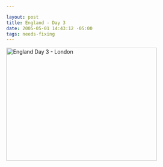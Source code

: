```yaml
--- 

layout: post
title: England - Day 3
date: 2005-05-01 14:43:12 -05:00
tags: needs-fixing
---
```

<img style="width: 400px; height: 300px;" src="http://base0.net/wp-images/personal/eng-day3.jpg" alt="England Day 3 - London" />
